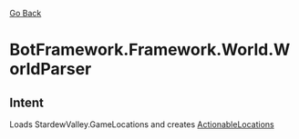 [Go Back](../../../REFERENCE.md)

# BotFramework.Framework.World.WorldParser

## Intent

Loads StardewValley.GameLocations and creates [ActionableLocations]()